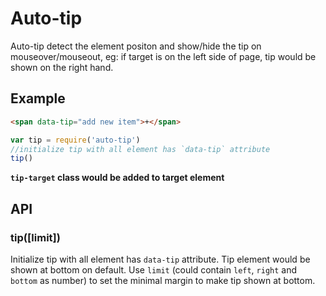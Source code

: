 # Auto-tip

Auto-tip detect the element positon and show/hide the tip on mouseover/mouseout,
eg: if target is on the left side of page, tip would be shown on the right hand.

## Example

``` html
<span data-tip="add new item">+</span>
```

``` js
var tip = require('auto-tip')
//initialize tip with all element has `data-tip` attribute
tip()
```

__`tip-target` class would be added to target element__

## API

### tip([limit])

Initialize tip with all element has `data-tip` attribute.  Tip element would be
shown at bottom on default.  Use `limit` (could contain `left`, `right` and
`bottom` as number) to set the minimal margin to make tip shown at bottom.

